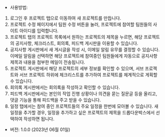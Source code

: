 
- 사용방법: 
1. 로그인 후 프로젝트 탭으로 이동하여 새 프로젝트를 만듭니다.
2. 프로젝트 수정 페이지에서 팀원 수정 버튼을 눌러, 프로젝트에 참여할 팀원들의 사이트 아이디를 입력합니다.
3. 프로젝트 탭의 프로젝트 목록에서 원하는 프로젝트의 제목을 누르면, 해당 프로젝트의 공지사항, 체크리스트, 회의록, 피드백 게시판을 이용할 수 있습니다.
4. 공지사항 게시판에서 새 게시글을 작성 시, 이메일 알림 유무를 결정할 수 있습니다. 이메일 알림을 선택하면 해당 프로젝트에 참여중인 팀원들에게 자동으로 공지사항 제목과 내용을 첨부한 메일이 전송됩니다.
5. 프로젝트 게시판에서 해당 프로젝트의 세부 정보를 확인할 수 있으며, 서브 프로젝트와 서브 프로젝트 하위에 체크리스트를 추가하여 프로젝트를 체계적으로 게획할 수 있습니다.
6. 회의록 게시판에서는 회의록을 작성하고 확인할 수 있습니다.
7. 피드백 게시판에서는 본인의 작업 진행 상황이나 의견을 묻는 질문글 등을 올리고, 댓글 기능을 통해 피드백을 주고 받을 수 있습니다.
8. 일정 탭에서는 참여 중인 프로젝트들의 주요 일정을 한번에 모아볼 수 있습니다. 새 일정을 추가할 경우, 일정을 추가하고 싶은 프로젝트의 제목을 드롭다운박스에서 선택하여 작성하면 됩니다.



- 버전: 1.0.0 (2023년 06월 01일)
